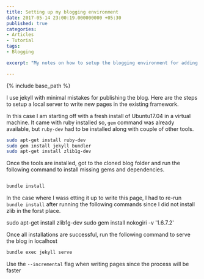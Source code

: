 ```yaml
---
title: Setting up my blogging environment
date: 2017-05-14 23:00:19.000000000 +05:30
published: true 
categories:
- Articles
- Tutorial
tags:
- Blogging

excerpt: "My notes on how to setup the blogging environment for adding pages to embeddedinn"

---
```

<style>
div {
  text-align: justify;
  text-justify: inter-word;
}
</style>


{% include base_path %}

I use jekyll with minimal mistakes for publishing the blog. Here are the steps to setup a local server to write new pages in the existing framework.

In this case I am starting off with a fresh install of Ubuntu17.04 in a virtual machine. It came with ruby installed so, `gem` command was already available, but `ruby-dev` had to be installed along with couple of other tools.

```bash
sudo apt-get install ruby-dev
sudo gem install jekyll bundler
sudo apt-get install zlib1g-dev

```

Once the tools are installed, got to the cloned blog folder and run the following command to install missing gems and dependencies. 

```bash

bundle install

```

In the case where I wass etting it up to write this page, I had to re-run `bundle install` after running the following commands since I did not install zlib in the forst place. 

sudo apt-get install zlib1g-dev
sudo gem install nokogiri -v '1.6.7.2'

Once all installations are successful, run the following command to serve the blog in localhost

```bash
bundle exec jekyll serve
```

Use the `--incremental` flag when writing pages since the process will be faster

